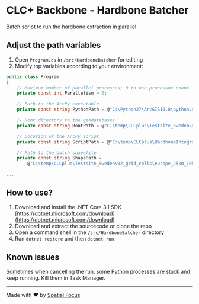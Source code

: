 # CLC+ Backbone - Hardbone Batcher

Batch script to run the hardbone extraction in parallel.

## Adjust the path variables

1) Open `Program.cs` in `/src/HardboneBatcher` for editing
2) Modify top variables according to your environment:

```csharp
public class Program
{
	// Maximum number of parallel processes; 0 to use processor count
	private const int Parallelism = 0;

	// Path to the ArcPy executable
	private const string PythonPath = @"C:\Python27\ArcGIS10.8\python.exe";

	// Root directory to the geodatabases
	private const string RootPath = @"C:\temp\CLCplus\Testsite_Sweden\01_input_data\SE";

	// Location of the ArcPy script
	private const string ScriptPath = @"C:\temp\CLCplus\HardboneIntegration_v1_0_withParams.py";

	// Path to the batch shapefile
	private const string ShapePath =
		@"C:\temp\CLCplus\Testsite_Sweden\02_grid_cells\europe_25km_10km_Sweden_testsite_v2\europe_25km_10km_Sweden_testsite_v2.shp";

...
```

## How to use?

1) Download and install the .NET Core 3.1 SDK [https://dotnet.microsoft.com/download](https://dotnet.microsoft.com/download)
2) Download and extract the sourcecode or clone the repo
3) Open a command shell in the `/src/HardboneBatcher` directory
4) Run `dotnet restore` and then `dotnet run`

## Known issues

Sometimes when cancelling the run, some Python processes are stuck and keep running. Kill them in Task Manager.

----

Made with :heart: by [Spatial Focus](https://spatial-focus.net/)